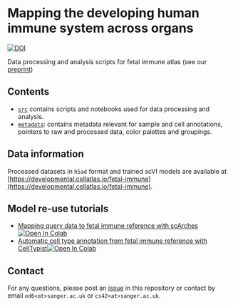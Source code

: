 # Mapping the developing human immune system across organs

[![DOI](https://zenodo.org/badge/325343185.svg)](https://zenodo.org/badge/latestdoi/325343185)

Data processing and analysis scripts for fetal immune atlas (see our [preprint](https://www.biorxiv.org/content/10.1101/2022.01.17.476665v1))

## Contents

* [`src`](https://github.com/emdann/Pan_fetal_immune/edit/master/src) contains scripts and notebooks used for data processing and analysis.
* [`metadata`](https://github.com/emdann/Pan_fetal_immune/edit/master/metadata): contains metadata relevant for sample and cell annotations, pointers to raw and processed data, color palettes and groupings.

## Data information

Processed datasets in `h5ad` format and trained scVI models are available at [https://developmental.cellatlas.io/fetal-immune](https://developmental.cellatlas.io/fetal-immune).

## Model re-use tutorials

- [Mapping query data to fetal immune reference with scArches](https://nbviewer.org/github/Teichlab/Pan_fetal_immune/blob/master/tutorials/tutorial_query2reference_mapping.ipynb) 
[![Open In Colab](https://colab.research.google.com/assets/colab-badge.svg)](https://colab.research.google.com/github/Teichlab/Pan_fetal_immune/blob/master/tutorials/tutorial_query2reference_mapping.ipynb)
- [Automatic cell type annotation from fetal immune reference with CellTypist](https://nbviewer.org/github/Teichlab/Pan_fetal_immune/blob/master/tutorials/tutorial_celltypist_fetal_immune.ipynb)[![Open In Colab](https://colab.research.google.com/assets/colab-badge.svg)](https://colab.research.google.com/github/Teichlab/Pan_fetal_immune/blob/master/tutorials/tutorial_celltypist_fetal_immune.ipynb)

## Contact

For any questions, please post an [issue](https://github.com/emdann/Pan_fetal_immune/issues?q=is%3Aissue+is%3Aopen+sort%3Aupdated-desc) in this repository or contact by email `ed6<at>sanger.ac.uk` or `cs42<at>sanger.ac.uk`.





